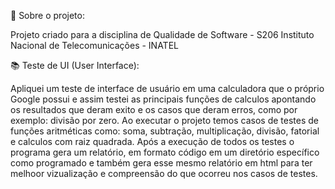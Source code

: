 📜 Sobre o projeto:


  Projeto criado para a disciplina de Qualidade de Software - S206 Instituto Nacional de Telecomunicações - INATEL

📚 Teste de UI (User Interface):


  Apliquei um teste de interface de usuário em uma calculadora que o próprio Google possui e assim testei as principais funções de calculos apontando os resultados que deram exito e os casos que deram erros, como por exemplo: divisão por zero.
Ao executar o projeto temos casos de testes de funções aritméticas como: soma, subtração, multiplicação, divisão, fatorial e calculos com raiz quadrada.
  Após a execução de todos os testes o programa gera um relatório, em formato código em um diretório específico como programado e também gera esse mesmo relatório em html para ter melhoor vizualização e compreensão do que ocorreu nos casos de testes.
